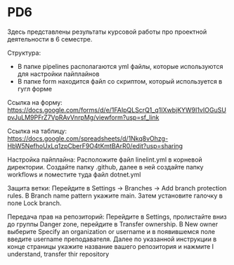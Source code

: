 # PD6
Здесь представлены результаты курсовой работы про проектной деятельности в 6 семестре.

Структура:
- В папке pipelines располагаются yml файлы, которые используются для настройки пайплайнов
- В папке form находится файл со скриптом, который используется в гугл форме

Ссылка на форму:
https://docs.google.com/forms/d/e/1FAIpQLScrQ1_q1IXwbjKYW9I1vIOGuSUpvJuLM9PFrZ7VpRAvVnrpMg/viewform?usp=sf_link

Ссылка на таблицу:
https://docs.google.com/spreadsheets/d/1Nkq8vOhzg-HbW5NefhoUxLq1zpCberF9O4tKmtBArR0/edit?usp=sharing

Настройка пайплайна:
Расположите файл linelint.yml в корневой директории. Создайте папку .github, далее в ней создайте папку workflows и поместите туда файл dotnet.yml

Защита ветки:
Перейдите в Settings -> Branches -> Add branch protection rules. В Branch name pattern укажите main. Затем установите галочку в поле Lock branch.

Передача прав на репозиторий:
Перейдите в Settings, пролистайте вниз до группы Danger zone, перейдите в Transfer ownership. В New owner выберите Specify an organization or username и в появившемся поле введите username преподавателя. Далее по указанной инструкции в конце страницы укажите название вашего репозитория и нажмите I understand, transfer thir repository
